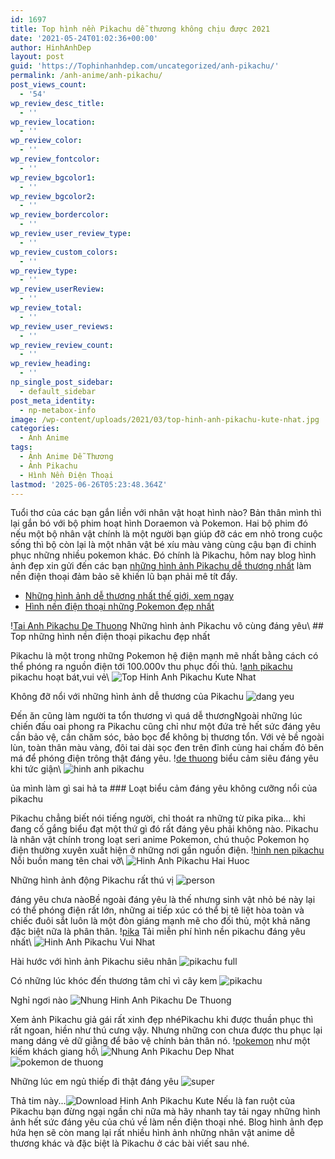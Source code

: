 ```yaml
---
id: 1697
title: Top hình nền Pikachu dễ thương không chịu được 2021
date: '2021-05-24T01:02:36+00:00'
author: HinhAnhDep
layout: post
guid: 'https://Tophinhanhdep.com/uncategorized/anh-pikachu/'
permalink: /anh-anime/anh-pikachu/
post_views_count:
  - '54'
wp_review_desc_title:
  - ''
wp_review_location:
  - ''
wp_review_color:
  - ''
wp_review_fontcolor:
  - ''
wp_review_bgcolor1:
  - ''
wp_review_bgcolor2:
  - ''
wp_review_bordercolor:
  - ''
wp_review_user_review_type:
  - ''
wp_review_custom_colors:
  - ''
wp_review_type:
  - ''
wp_review_userReview:
  - ''
wp_review_total:
  - ''
wp_review_user_reviews:
  - ''
wp_review_review_count:
  - ''
wp_review_heading:
  - ''
np_single_post_sidebar:
  - default_sidebar
post_meta_identity:
  - np-metabox-info
image: /wp-content/uploads/2021/03/top-hinh-anh-pikachu-kute-nhat.jpg
categories:
  - Ảnh Anime
tags:
  - Ảnh Anime Dễ Thương
  - Ảnh Pikachu
  - Hình Nền Điện Thoại
lastmod: '2025-06-26T05:23:48.364Z'
---
```

Tuổi thơ của các bạn gắn liền với nhân vật hoạt hình nào? Bản thân mình thì lại gắn bó với bộ phim hoạt hình Doraemon và Pokemon. Hai bộ phim đó nếu một bộ nhân vật chính là một người bạn giúp đỡ các em nhỏ trong cuộc sống thì bộ còn lại là một nhân vật bé xíu màu vàng cùng cậu bạn đi chinh phục những nhiều pokemon khác. Đó chính là Pikachu, hôm nay blog hình ảnh đẹp xin gửi đến các bạn [những hình ảnh Pikachu dễ thương nhất](https://tophinhanhdep.com/anh-anime/anh-pikachu/) làm nền điện thoại đảm bảo sẽ khiến lũ bạn phải mê tít đấy.

- [Những hình ảnh dễ thương nhất thế giới, xem ngay](https://tophinhanhdep.com/hinh-anh-de-thuong/hinh-anh-dep-de-thuong/)
- [Hình nền điện thoại những Pokemon đẹp nhất](https://tophinhanhdep.com/anh-anime/hinh-cac-pokemon-lam-nen-dien-thoai/)
 
 \![Tai Anh Pikachu De Thuong](https://tophinhanhdep.com/wp-content/uploads/2021/03/tai-anh-pikachu-de-thuong-225x300.jpg) Những hình ảnh Pikachu vô cùng đáng yêu\ ## Top những hình nền điện thoại pikachu đẹp nhất

 Pikachu là một trong những Pokemon hệ điện mạnh mẽ nhất bằng cách có thể phóng ra nguồn điện tới 100.000v thu phục đối thủ. \![anh pikachu](https://tophinhanhdep.com/wp-content/uploads/2021/03/anh-pikachu.jpg) pikachu hoạt bát,vui vẻ\ ![Top Hinh Anh Pikachu Kute Nhat](https://tophinhanhdep.com/wp-content/uploads/2021/03/top-hinh-anh-pikachu-kute-nhat-225x300.jpg)

 Không đỡ nổi với những hình ảnh dễ thương của Pikachu ![dang yeu](https://tophinhanhdep.com/wp-content/uploads/2021/03/dang-yeu.jpg)

 Đến ăn cũng làm người ta tổn thương vì quá dễ thươngNgoài những lúc chiến đấu oai phong ra Pikachu cũng chỉ như một đứa trẻ hết sức đáng yêu cần bảo vệ, cần chăm sóc, bảo bọc để không bị thương tổn. Với vẻ bề ngoài lùn, toàn thân màu vàng, đôi tai dài sọc đen trên đỉnh cùng hai chấm đỏ bên má để phóng điện trông thật đáng yêu. \![de thuong](https://tophinhanhdep.com/wp-content/uploads/2021/03/de-thuong-1.jpg) biểu cảm siêu đáng yêu khi tức giận\ ![hinh anh pikachu](https://tophinhanhdep.com/wp-content/uploads/2021/03/hinh-anh-pikachu.jpg)

 ủa mình làm gì sai hả ta ### Loạt biểu cảm đáng yêu không cưỡng nổi của pikachu

 Pikachu chẳng biết nói tiếng người, chỉ thoát ra những từ pika pika... khi đang cố gắng biểu đạt một thứ gì đó rất đáng yêu phải không nào. Pikachu là nhân vật chính trong loạt seri anime Pokemon, chú thuộc Pokemon họ điện thường xuyên xuất hiện ở những nơi gần nguồn điện. \![hinh nen pikachu](https://tophinhanhdep.com/wp-content/uploads/2021/03/hinh-nen-pikachu.jpg) Nỗi buồn mang tên chai vỡ\ ![Hinh Anh Pikachu Hai Huoc](https://tophinhanhdep.com/wp-content/uploads/2021/03/hinh-anh-pikachu-hai-huoc-292x300.gif)

 Những hình ảnh động Pikachu rất thú vị ![person](https://tophinhanhdep.com/wp-content/uploads/2021/03/person.jpg)

 đáng yêu chưa nàoBề ngoài đáng yêu là thế nhưng sinh vật nhỏ bé này lại có thể phóng điện rất lớn, những ai tiếp xúc có thể bị tê liệt hòa toàn và chiếc đuôi sắt luôn là một đòn giáng mạnh mẽ cho đối thủ, một khả năng đặc biệt nữa là phân thân. \![pika](https://tophinhanhdep.com/wp-content/uploads/2021/03/Pika.jpg) Tải miễn phí hình nền pikachu đáng yêu nhất\ ![Hinh Anh Pikachu Vui Nhat](https://tophinhanhdep.com/wp-content/uploads/2021/03/hinh-anh-pikachu-vui-nhat-228x300.jpg)

 Hài hước với hình ảnh Pikachu siêu nhân ![pikachu full](https://tophinhanhdep.com/wp-content/uploads/2021/03/Pikachu.full_.jpg)

 Có những lúc khóc đến thương tâm chỉ vì cây kem ![pikachu](https://tophinhanhdep.com/wp-content/uploads/2021/03/pikachu-1.jpg)

 Nghỉ ngơi nào ![Nhung Hinh Anh Pikachu De Thuong](https://tophinhanhdep.com/wp-content/uploads/2021/03/nhung-hinh-anh-pikachu-de-thuong-225x300.jpg)

 Xem ảnh Pikachu giả gái rất xinh đẹp nhéPikachu khi được thuần phục thì rất ngoan, hiền như thú cưng vậy. Nhưng những con chưa được thu phục lại mang dáng vẻ dữ giằng để bảo vệ chính bản thân nó. \![pokemon](https://tophinhanhdep.com/wp-content/uploads/2021/03/pokemon-2.jpg) như một kiếm khách giang hồ\ ![Nhung Anh Pikachu Dep Nhat](https://tophinhanhdep.com/wp-content/uploads/2021/03/nhung-anh-pikachu-dep-nhat-225x300.jpeg)![pokemon de thuong](https://tophinhanhdep.com/wp-content/uploads/2021/03/pokemon-de-thuong.jpg)

 Những lúc em ngủ thiếp đi thật đáng yêu ![super](https://tophinhanhdep.com/wp-content/uploads/2021/03/super.jpg)

 Thả tim này...![Download Hinh Anh Pikachu Kute](https://tophinhanhdep.com/wp-content/uploads/2021/03/download-hinh-anh-pikachu-kute-225x300.jpg) Nếu là fan ruột của Pikachu bạn đừng ngại ngần chi nữa mà hãy nhanh tay tải ngay những hình ảnh hết sức đáng yêu của chú về làm nền điện thoại nhé. Blog hình ảnh đẹp hứa hẹn sẽ còn mang lại rất nhiều hình ảnh những nhân vật anime dễ thương khác và đặc biệt là Pikachu ở các bài viết sau nhé.

